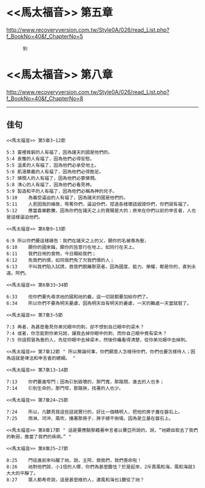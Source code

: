 # <<馬太福音>> 第五章
<http://www.recoveryversion.com.tw/Style0A/026/read_List.php?f_BookNo=40&f_ChapterNo=5>

          到
          
# <<馬太福音>> 第八章
<http://www.recoveryversion.com.tw/Style0A/026/read_List.php?f_BookNo=40&f_ChapterNo=8>

***
## 佳句
```
<<馬太福音>> 第5章3~12節 

5:3	靈裡貧窮的人有福了，因為諸天的國是他們的。
5:4	哀慟的人有福了，因為他們必得安慰。
5:5	溫柔的人有福了，因為他們必承受地土。
5:6	飢渴慕義的人有福了，因為他們必得飽足。
5:7	憐憫人的人有福了，因為他們必蒙憐憫。
5:8	清心的人有福了，因為他們必看見神。
5:9	製造和平的人有福了，因為他們必稱為神的兒子。
5:10	為義受逼迫的人有福了，因為諸天的國是他們的。
5:11	人若因我的緣故，辱罵你們，逼迫你們，捏造各樣壞話毀謗你們，你們就有福了。
5:12	應當喜樂歡騰，因為你們在諸天之上的賞賜是大的；原來在你們以前的申言者，人也是這樣逼迫他們。

```

```
<<馬太福音>> 第6章9~13節 

6:9	所以你們要這樣禱告：我們在諸天之上的父，願你的名被尊為聖，
6:10	願你的國來臨，願你的旨意行在地上，如同行在天上。
6:11	我們日用的食物，今日賜給我們；
6:12	免我們的債，如同我們免了欠我們債的人；
6:13	不叫我們陷入試誘，救我們脫離那惡者。因為國度、能力、榮耀，都是你的，直到永遠。阿們。
```

```
<<馬太福音>> 第6章33~34節 

6:33	但你們要先尋求祂的國和祂的義，這一切就都要加給你們了。
6:34	所以你們不要為明天憂慮，因為明天自有明天的憂慮，一天的難處一天當就彀了。
```

```
<<馬太福音>> 第7章3~5節

7:3	再者，為甚麼看見你弟兄眼中的刺，卻不想到自己眼中的梁木？
7:4	或者，你怎能對你弟兄說，讓我去掉你眼中的刺，而你自己眼中竟有梁木？
7:5	你這假冒為善的人，先從你眼中去掉梁木，然後你纔看得清楚，從你弟兄眼中去掉刺。

```

```
<<馬太福音>> 第7章12節 " 所以無論何事，你們願意人怎樣待你們，你們也要怎樣待人；因為這就是律法和申言者的總綱。 "
```

```
<<馬太福音>> 第7章13~14節  

7:13	你們要進窄門；因為引到毀壞的，那門寬，那路闊，進去的人也多；
7:14	引到生命的，那門窄，那路狹，找著的人也少。
```

```
<<馬太福音>> 第7章24~25節 

7:24	所以，凡聽見我這些話就實行的，好比一個精明人，把他的房子蓋在磐石上。
7:25	雨淋、河沖、風吹，撞著那房子，房子總不倒塌，因為是立基在磐石上。
```

```
<<馬太福音>> 第8章17節 " 這是要應驗那藉著申言者以賽亞所說的，說，“祂親自取去了我們的軟弱，擔當了我們的疾病。” "
```

```
<<馬太福音>> 第8章25~27節

8:25	門徒進前來叫醒了祂，說，主阿，救我們，我們喪命啦！
8:26	祂對他們說，小1信的人哪，你們為甚麼膽怯？於是起來，2斥責風和海，風和海就3大大的平靜了。
8:27	眾人都希奇說，這是甚麼樣的人，連風和海也1聽從了祂？
```
